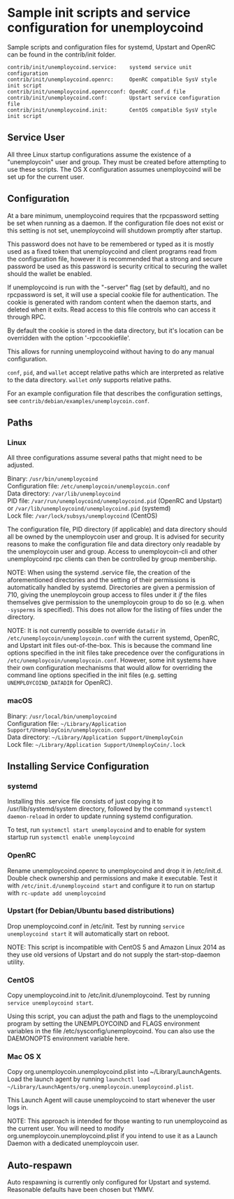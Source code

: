 Sample init scripts and service configuration for unemploycoind
==========================================================

Sample scripts and configuration files for systemd, Upstart and OpenRC
can be found in the contrib/init folder.

    contrib/init/unemploycoind.service:    systemd service unit configuration
    contrib/init/unemploycoind.openrc:     OpenRC compatible SysV style init script
    contrib/init/unemploycoind.openrcconf: OpenRC conf.d file
    contrib/init/unemploycoind.conf:       Upstart service configuration file
    contrib/init/unemploycoind.init:       CentOS compatible SysV style init script

Service User
---------------------------------

All three Linux startup configurations assume the existence of a "unemploycoin" user
and group.  They must be created before attempting to use these scripts.
The OS X configuration assumes unemploycoind will be set up for the current user.

Configuration
---------------------------------

At a bare minimum, unemploycoind requires that the rpcpassword setting be set
when running as a daemon.  If the configuration file does not exist or this
setting is not set, unemploycoind will shutdown promptly after startup.

This password does not have to be remembered or typed as it is mostly used
as a fixed token that unemploycoind and client programs read from the configuration
file, however it is recommended that a strong and secure password be used
as this password is security critical to securing the wallet should the
wallet be enabled.

If unemploycoind is run with the "-server" flag (set by default), and no rpcpassword is set,
it will use a special cookie file for authentication. The cookie is generated with random
content when the daemon starts, and deleted when it exits. Read access to this file
controls who can access it through RPC.

By default the cookie is stored in the data directory, but it's location can be overridden
with the option '-rpccookiefile'.

This allows for running unemploycoind without having to do any manual configuration.

`conf`, `pid`, and `wallet` accept relative paths which are interpreted as
relative to the data directory. `wallet` *only* supports relative paths.

For an example configuration file that describes the configuration settings,
see `contrib/debian/examples/unemploycoin.conf`.

Paths
---------------------------------

### Linux

All three configurations assume several paths that might need to be adjusted.

Binary:              `/usr/bin/unemploycoind`  
Configuration file:  `/etc/unemploycoin/unemploycoin.conf`  
Data directory:      `/var/lib/unemploycoind`  
PID file:            `/var/run/unemploycoind/unemploycoind.pid` (OpenRC and Upstart) or `/var/lib/unemploycoind/unemploycoind.pid` (systemd)  
Lock file:           `/var/lock/subsys/unemploycoind` (CentOS)  

The configuration file, PID directory (if applicable) and data directory
should all be owned by the unemploycoin user and group.  It is advised for security
reasons to make the configuration file and data directory only readable by the
unemploycoin user and group.  Access to unemploycoin-cli and other unemploycoind rpc clients
can then be controlled by group membership.

NOTE: When using the systemd .service file, the creation of the aforementioned
directories and the setting of their permissions is automatically handled by
systemd. Directories are given a permission of 710, giving the unemploycoin group
access to files under it _if_ the files themselves give permission to the
unemploycoin group to do so (e.g. when `-sysperms` is specified). This does not allow
for the listing of files under the directory.

NOTE: It is not currently possible to override `datadir` in
`/etc/unemploycoin/unemploycoin.conf` with the current systemd, OpenRC, and Upstart init
files out-of-the-box. This is because the command line options specified in the
init files take precedence over the configurations in
`/etc/unemploycoin/unemploycoin.conf`. However, some init systems have their own
configuration mechanisms that would allow for overriding the command line
options specified in the init files (e.g. setting `UNEMPLOYCOIND_DATADIR` for
OpenRC).

### macOS

Binary:              `/usr/local/bin/unemploycoind`  
Configuration file:  `~/Library/Application Support/UnemployCoin/unemploycoin.conf`  
Data directory:      `~/Library/Application Support/UnemployCoin`  
Lock file:           `~/Library/Application Support/UnemployCoin/.lock`  

Installing Service Configuration
-----------------------------------

### systemd

Installing this .service file consists of just copying it to
/usr/lib/systemd/system directory, followed by the command
`systemctl daemon-reload` in order to update running systemd configuration.

To test, run `systemctl start unemploycoind` and to enable for system startup run
`systemctl enable unemploycoind`

### OpenRC

Rename unemploycoind.openrc to unemploycoind and drop it in /etc/init.d.  Double
check ownership and permissions and make it executable.  Test it with
`/etc/init.d/unemploycoind start` and configure it to run on startup with
`rc-update add unemploycoind`

### Upstart (for Debian/Ubuntu based distributions)

Drop unemploycoind.conf in /etc/init.  Test by running `service unemploycoind start`
it will automatically start on reboot.

NOTE: This script is incompatible with CentOS 5 and Amazon Linux 2014 as they
use old versions of Upstart and do not supply the start-stop-daemon utility.

### CentOS

Copy unemploycoind.init to /etc/init.d/unemploycoind. Test by running `service unemploycoind start`.

Using this script, you can adjust the path and flags to the unemploycoind program by
setting the UNEMPLOYCOIND and FLAGS environment variables in the file
/etc/sysconfig/unemploycoind. You can also use the DAEMONOPTS environment variable here.

### Mac OS X

Copy org.unemploycoin.unemploycoind.plist into ~/Library/LaunchAgents. Load the launch agent by
running `launchctl load ~/Library/LaunchAgents/org.unemploycoin.unemploycoind.plist`.

This Launch Agent will cause unemploycoind to start whenever the user logs in.

NOTE: This approach is intended for those wanting to run unemploycoind as the current user.
You will need to modify org.unemploycoin.unemploycoind.plist if you intend to use it as a
Launch Daemon with a dedicated unemploycoin user.

Auto-respawn
-----------------------------------

Auto respawning is currently only configured for Upstart and systemd.
Reasonable defaults have been chosen but YMMV.
